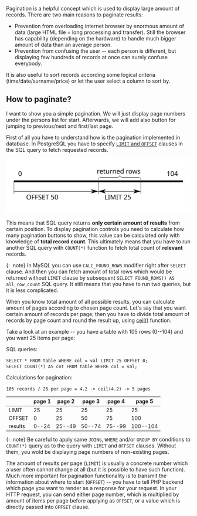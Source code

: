 Pagination is a helpful concept which is used to display large amount of records. There are two main reasons
to paginate results:

- Prevention from overloading internet browser by enormous amount of data (large HTML file = long processing
  and transfer). Still the browser has capability (depending on the hardware) to handle much bigger amount
  of data than an average person.
- Prevention from confusing the user -- each person is different, but displaying few hundreds of records
  at once can surely confuse everybody.

It is also useful to sort records according some logical criteria (time/date/surname/price) or let the user
select a column to sort by.

## How to paginate?
I want to show you a simple pagination. We will just display page numbers under the persons list for start.
Afterwards, we will add also button for jumping to previous/next and first/last page.

First of all you have to understand how is the pagination implemented in database. In PostgreSQL you have to
specify [`LIMIT` and `OFFSET`](/articles/sql-aggregation/#pagination) clauses in the SQL query
to fetch requested records.

![Limit and offset](/common/pagination/offset-limit.svg)

This means that SQL query returns **only certain amount of results** from certain position. To display
pagination controls you need to calculate how many pagination buttons to show, this value can be calculated
only with knowledge of **total record count**. This ultimately means that you have to run another SQL query
with `COUNT(*)` function to fetch total count of **relevant** records.

{: .note}
In MySQL you can use `CALC_FOUND_ROWS` modifier right after `SELECT` clause. And then you can fetch
amount of total rows which would be returned without `LIMIT` clause by subsequent `SELECT FOUND_ROWS()
AS all_row_count` SQL query. It still means that you have to run two queries, but it is less complicated.

When you know total amount of all possible results, you can calculate amount of pages according to
chosen page count. Let's say that you want certain amount of records per page, then you have to divide
total amount of records by page count and round the result up, using [ceil()](http://php.net/manual/en/function.ceil.php)
function.

Take a look at an example -- you have a table with 105 rows (0--104) and you want 25 items per page:

SQL queries:

    SELECT * FROM table WHERE col = val LIMIT 25 OFFSET 0;
    SELECT COUNT(*) AS cnt FROM table WHERE col = val;

Calculations for pagination:

    105 records / 25 per page = 4.2 -> ceil(4.2) -> 5 pages


|       |page 1|page 2|page 3|page 4|page 5  |
|-------|------|------|------|------|--------|
|LIMIT  |25    |25    |25    |25    |25      |
|OFFSET |0     |25    |50    |75    |100     |
|results|0--24 |25--49|50--74|75--99|100--104|

{: .note}
Be careful to apply same `JOIN`s, `WHERE` and/or `GROUP BY` conditions to `COUNT(*)` query as to the
query with `LIMIT` and `OFFSET` clauses. Without them, you wold be displaying page numbers of
non-existing pages.

The amount of results per page (`LIMIT`) is usually a concrete number which a user often cannot change
at all (but it is possible to have such function). Much more important for pagination functionality is
to transmit the information about where to start (`OFFSET`) -- you have to tell PHP backend which page
you want to render as a response for your request. In your HTTP request, you can send either page number,
which is multiplied by amount of items per page before applying as `OFFSET`, or a value which is directly
passed into `OFFSET` clause.